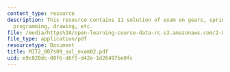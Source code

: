 ```yaml
---
content_type: resource
description: This resource contains 11 solution of exam on gears, springs, sensors,
  programming, drawing, etc.
file: /media/https%3A/open-learning-course-data-rc.s3.amazonaws.com/2-007-design-and-manufacturing-i-spring-2009/e9c020dc00f6d6f5d42e1d26497be0fc_MIT2_007s09_sol_exam02.pdf
file_type: application/pdf
resourcetype: Document
title: MIT2_007s09_sol_exam02.pdf
uid: e9c020dc-00f6-d6f5-d42e-1d26497be0fc
---
```

